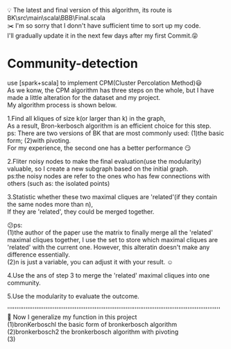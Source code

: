 :bulb: The latest and final version of this algorithm, its route is BK\src\main\scala\BBB\Final.scala  
:scissors: I'm so sorry that I donn't have sufficient time to sort up my code.  
I'll gradually update it in the next few days after my first Commit.:stuck_out_tongue_closed_eyes:  

# Community-detection
use [spark+scala] to implement CPM(Cluster Percolation Method):smiley:   
As we konw, the CPM algorithm has three steps on the whole, but I have made a little alteration for the dataset and my project.  
My algorithm process is shown below.   
  
1.Find all kliques of size k(or larger than k) in the graph,  
As a result, Bron-kerbosch algorithm is an efficient choice for this step.  
ps: There are two versions of BK that are most commonly used: (1)the basic form; (2)with pivoting.   
For my experience, the second one has a better performance :smirk:  
  
2.Fliter noisy nodes to make the final evaluation(use the modularity) valuable, so I create a new subgraph based on the initial graph.  
ps:the noisy nodes are refer to the ones who has few connections with others (such as: the isolated points)  

3.Statistic whether these two maximal cliques are 'related'(if they contain the same nodes more than n),  
If they are 'related', they could be merged together.

:confused:ps:  
(1)the author of the paper use the matrix to finally merge all the 'related' maximal cliques together, I use the set to store which
maximal cliques are 'related' with the current one. However, this alteratin doesn't make any difference essentially.  
(2)n is just a variable, you can adjust it with your result. :relaxed:   
 
4.Use the ans of step 3 to merge  the 'related' maximal cliques into one community.  

5.Use the modularity to evaluate the outcome.  

'''''''''''''''''''''''''''''''''''''''''''''''''''''''''''''''''''''''''''''''''''''''''''''''''''''''''''''''''''''  
:facepunch: Now I generalize my function in this project  
(1)bronKerboschl              the basic form of bronkerbosch algorithm  
(2)bronkerbosch2              the bronkerbosch algorithm with pivoting  
(3)
